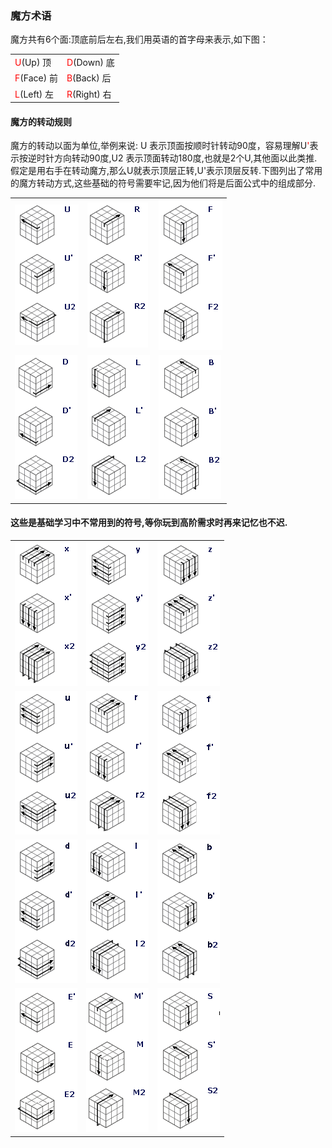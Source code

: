 ### 魔方术语

魔方共有6个面:顶底前后左右,我们用英语的首字母来表示,如下图：
<table class="hoverable bordered striped responsive-table">
    <tbody>
        <tr>
            <td><span style="color: red;">U</span>(Up) 顶</td>
            <td><span style="color: red;">D</span>(Down) 底</td>
        </tr>
        <tr>
            <td><span style="color: red;">F</span>(Face) 前</td>
            <td><span style="color: red;">B</span>(Back) 后</td>
        </tr>
        <tr>
            <td><span style="color: red;">L</span>(Left) 左</td>
            <td><span style="color: red;">R</span>(Right) 右</td>
        </tr>
    </tbody>
</table>


#### 魔方的转动规则
魔方的转动以面为单位,举例来说:
U 表示顶面按顺时针转动90度，容易理解U<span style="color: red;">'</span>表示按逆时针方向转动90度,U2 表示顶面转动180度,也就是2个U,其他面以此类推.
假定是用右手在转动魔方,那么U就表示顶层正转,U'表示顶层反转.下图列出了常用的魔方转动方式,这些基础的符号需要牢记,因为他们将是后面公式中的组成部分.
<table>
    <tbody>
        <tr>
            <td><img border="0"  src="../../res/U.png"></td>
            <td><img border="0"  src="../../res/R.png"></td>
            <td><img border="0"  src="../../res/F.png"></td>
        </tr>
        <tr>
            <td><img border="0"  src="../../res/D.png"></td>
            <td><img border="0"  src="../../res/L.png"></td>
            <td><img border="0"  src="../../res/B.png"></td>
        </tr>
    </tbody>
</table>


#### 这些是基础学习中不常用到的符号,等你玩到高阶需求时再来记忆也不迟.
<table>
    <tbody>
        <tr>
            <td><img border="0"  src="../../res/X.png"></td>
            <td><img border="0"  src="../../res/Y.png"></td>
            <td><img border="0"  src="../../res/Z.png"></td>
        </tr>
        <tr>
            <td><img border="0"  src="../../res/ui.png"></td>
            <td><img border="0"  src="../../res/ri.png"></td>
            <td><img border="0"  src="../../res/fi.png"></td>
        </tr>
        <tr>
            <td><img border="0"  src="../../res/di.png"></td>
            <td><img border="0"  src="../../res/li.png"></td>
            <td><img border="0"  src="../../res/bi.png"></td>
        </tr>
        <tr>
            <td><img border="0"  src="../../res/E.png"></td>
            <td><img border="0"  src="../../res/M.png"></td>
            <td><img border="0"  src="../../res/S.png"></td>
        </tr>
    </tbody>
</table>
